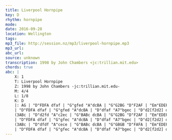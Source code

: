 ```yaml
---
title: Liverpool Hornpipe
key: D
rhythm: hornpipe
mode: 
date: 2016-09-28
location: Wellington
tags: 
mp3_file: http://session.nz/mp3/liverpool-hornpipe.mp3
mp3_url: 
abc_url: 
source: unknown
transcription: 1998 by John Chambers <jc:trillian.mit.edu>
chords: true
abc: |
    X: 1
    T: Liverpool Hornpipe
    Z: 1998 by John Chambers -jc:trillian.mit.edu-
    M: 4/4
    L: 1/8
    K: D
    |: AG | "D"FDFA dfaf | "G"gfed "A"dcBA | "G"G2BG "D"F2AF | "Em"EDEF "A7"GBAG |
    | "D"FDFA dfaf | "G"gfed "A"dcBA | "D"dfaf "A7"bgec | "D"d2[f2d2] d2 :|
    (3ABc | "D"d2fd "A"c2ec | "G"BABc dcBA | "G"G2BG "D"F2AF | "Em"EDEF "A7"GBAG |
    | "D"FDFA dfaf | "G"gfec "A"dcBA | "D"dfaf "A7"bgec | "D"d2[f2d2] d2 |]
    (3ABc | "D"dfdf "A"cece | "G"BABc dcBA | "G"GBGB "D"FAFA | "Em"EDEF "A7"GBAG |
    | "D"FDFA dfaf | "G"gfec "A"dcBA | "D"dfaf "A7"bgec | "D"d2[f2d2] d2 |]
---
```


